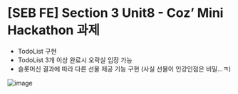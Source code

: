 # [SEB FE] Section 3 Unit8 - Coz’ Mini Hackathon 과제

- TodoList 구현
- TodoList 3개 이상 완료시 오락실 입장 가능
- 슬롯머신 결과에 따라 다른 선물 제공 기능 구현 (사실 선물이 인강인점은 비밀...ㅋ)

![image](https://github.com/WONHO22/TodoListAndGame/assets/129931980/4b90a5e7-36e2-49fd-ab56-1c57c47328f2)
